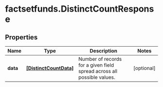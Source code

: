 # factsetfunds.DistinctCountResponse

## Properties

Name | Type | Description | Notes
------------ | ------------- | ------------- | -------------
**data** | [**[DistinctCountData]**](DistinctCountData.md) | Number of records for a given field spread across all possible values. | [optional] 


